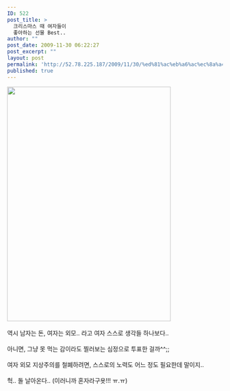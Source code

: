 ```yaml
---
ID: 522
post_title: >
  크리스마스 때 여자들이
  좋아하는 선물 Best..
author: ""
post_date: 2009-11-30 06:22:27
post_excerpt: ""
layout: post
permalink: 'http://52.78.225.187/2009/11/30/%ed%81%ac%eb%a6%ac%ec%8a%a4%eb%a7%88%ec%8a%a4-%eb%95%8c-%ec%97%ac%ec%9e%90%eb%93%a4%ec%9d%b4-%ec%a2%8b%ec%95%84%ed%95%98%eb%8a%94-%ec%84%a0%eb%ac%bc-best/'
published: true
---
```

<img src="http://52.78.225.187/wp-content/uploads/1/7102648326.jpg" width="382" height="548" /><BR><BR>역시 남자는 돈, 여자는 외모.. 라고 여자 스스로 생각들 하나보다..<BR><BR>아니면, 그냥 못 먹는 감이라도 찔러보는 심정으로 투표한 걸까^^;;<BR><BR>여자 외모 지상주의를 철폐하려면, 스스로의 노력도 어느 정도 필요한데 말이지..<BR><BR>헉.. 돌 날아온다.. (이러니까 혼자라구욧!!! ㅠ.ㅠ)